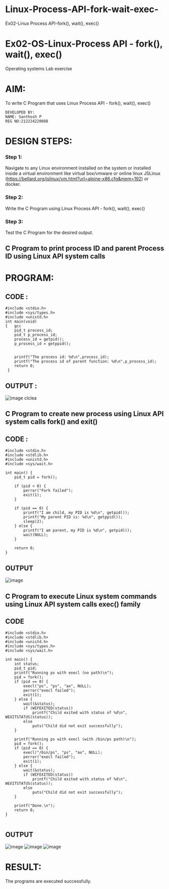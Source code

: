 # Linux-Process-API-fork-wait-exec-
Ex02-Linux Process API-fork(), wait(), exec()
# Ex02-OS-Linux-Process API - fork(), wait(), exec()
Operating systems Lab exercise


# AIM:
To write C Program that uses Linux Process API - fork(), wait(), exec()

```
DEVELOPED BY:
NAME: Santhosh P
REG NO:212224220088
```

# DESIGN STEPS:

### Step 1:

Navigate to any Linux environment installed on the system or installed inside a virtual environment like virtual box/vmware or online linux JSLinux (https://bellard.org/jslinux/vm.html?url=alpine-x86.cfg&mem=192) or docker.

### Step 2:

Write the C Program using Linux Process API - fork(), wait(), exec()

### Step 3:

Test the C Program for the desired output. 

## C Program to print process ID and parent Process ID using Linux API system calls
# PROGRAM:

## CODE :
```
#include <stdio.h>
#include <sys/types.h>
#include <unistd.h>
int main(void)
{	gcc 
	pid_t process_id;
	pid_t p_process_id;
	process_id = getpid();
	p_process_id = getppid();


	printf("The process id: %d\n",process_id);
	printf("The process id of parent function: %d\n",p_process_id);
	return 0;
 }
```
## OUTPUT :
![image](https://github.com/user-attachments/assets/25e03231-53b9-4734-bccb-c2d2150ee183)
clclea

## C Program to create new process using Linux API system calls fork() and exit()
## CODE :
```
#include <stdio.h>
#include <stdlib.h>
#include <unistd.h>
#include <sys/wait.h>  

int main() {
    pid_t pid = fork();

    if (pid < 0) {
        perror("Fork failed");
        exit(1);
    }

    if (pid == 0) {
        printf("I am child, my PID is %d\n", getpid());
        printf("My parent PID is: %d\n", getppid());
        sleep(2);  
    } else {
        printf("I am parent, my PID is %d\n", getpid());
        wait(NULL);  
    }

    return 0;
}

```

## OUTPUT
![image](https://github.com/user-attachments/assets/90528423-acfa-4785-a77d-263cd26e6f3f)





## C Program to execute Linux system commands using Linux API system calls exec() family
## CODE

```
#include <stdio.h>
#include <stdlib.h>
#include <unistd.h>
#include <sys/types.h>
#include <sys/wait.h>

int main() {
    int status;
    pid_t pid;
    printf("Running ps with execl (no path)\n");
    pid = fork();
    if (pid == 0) {
        execl("ps", "ps", "ax", NULL);  
        perror("execl failed");
        exit(1);
    } else {
        wait(&status);
        if (WIFEXITED(status))
            printf("Child exited with status of %d\n", WEXITSTATUS(status));
        else
            puts("Child did not exit successfully");
    }

    printf("Running ps with execl (with /bin/ps path)\n");
    pid = fork();
    if (pid == 0) {
        execl("/bin/ps", "ps", "ax", NULL); 
        perror("execl failed");
        exit(1);
    } else {
        wait(&status);
        if (WIFEXITED(status))
            printf("Child exited with status of %d\n", WEXITSTATUS(status));
        else
            puts("Child did not exit successfully");
    }

    printf("Done.\n");
    return 0;
}


```

## OUTPUT
![image](https://github.com/user-attachments/assets/295e5d8e-f965-4251-b6f5-bea5e23e652a)
![image](https://github.com/user-attachments/assets/143e5ec7-142d-476a-a346-127eba00b13b)
![image](https://github.com/user-attachments/assets/9903b163-3b31-49eb-9a64-2e31f53fbce4)

# RESULT:
The programs are executed successfully.
